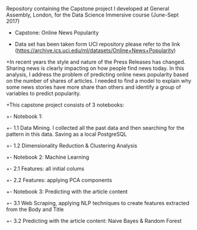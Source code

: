 
Repository containing the Capstone project I developed at General Assembly, London, for the Data Science Immersive course (June-Sept 2017)
+ Capstone: Online News Popularity

+ Data set has been taken form UCI repository please refer to the link (https://archive.ics.uci.edu/ml/datasets/Online+News+Popularity) 

+In recent years the style and nature of the Press Releases has changed. Sharing news is clearly impacting on how people find news today. In this analysis, I address the problem of predicting online news popularity based on the number of shares of articles. I needed to find a model to explain why some news stories have more share than others and identify a group of variables to predict popularity.


 
+This capstone project consists of 3 notebooks:

+- Notebook 1: 

+- 1.1 Data Mining. I collected all the past data and then searching for the pattern in this data. Saving as a local PostgreSQL

+- 1.2 Dimensionality Reduction & Clustering Analysis


+- Notebook 2: Machine Learning

+- 2.1 Features: all initial colums

+- 2.2 Features: applying PCA components


+- Notebook 3: Predicting with the article content
 
+- 3.1 Web Scraping, applying NLP techniques to create features extracted from the Body and Title 

+- 3.2 Predicting with the article content: Naive Bayes & Random Forest
 
